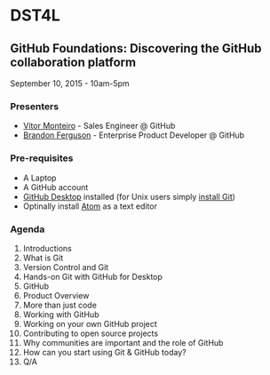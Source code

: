 # DST4L

## GitHub Foundations: Discovering the GitHub collaboration platform

September 10, 2015 - 10am-5pm

### Presenters

- [Vitor Monteiro](https://github.com/bitoiu) - Sales Engineer @ GitHub
- [Brandon Ferguson](https://github.com/bnferguson) - Enterprise Product Developer @ GitHub

### Pre-requisites

* A Laptop
* A GitHub account 
* [GitHub Desktop](https://desktop.github.com/) installed (for Unix users simply [install Git](https://git-scm.com/download/linux))
* Optinally install [Atom](https://atom.io/) as a text editor

### Agenda

1. Introductions
2. What is Git
  1. Version Control and Git
  2. Hands-on Git with GitHub for Desktop
3. GitHub
  1. Product Overview
  2. More than just code
4. Working with GitHub
  1. Working on your own GitHub project
  2. Contributing to open source projects
5. Why communities are important and the role of GitHub
6. How can you start using Git & GitHub today? 
7. Q/A  
